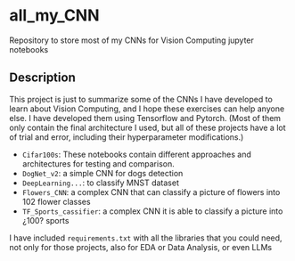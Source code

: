# all_my_CNN
 Repository to store most of my CNNs for Vision Computing jupyter notebooks

## Description

This project is just to summarize some of the CNNs I have developed to learn about Vision Computing, and I hope these exercises can help anyone else. I have developed them using Tensorflow and Pytorch. (Most of them only contain the final architecture I used, but all of these projects have a lot of trial and error, including their hyperparameter modifications.)

- `Cifar100s`: These notebooks contain different approaches and architectures for testing and comparison.
- `DogNet_v2`: a simple CNN for dogs detection
- `DeepLearning...`: to classify MNST dataset
- `Flowers_CNN`: a complex CNN that can classify a picture of flowers into 102 flower classes
- `TF_Sports_cassifier`: a complex CNN it is able to classify a picture into ¿100? sports


I have included `requirements.txt` with all the libraries that you could need, not only for those projects, also for EDA or Data Analysis, or even LLMs  

